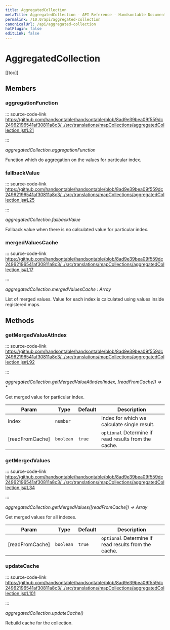 ```yaml
---
title: AggregatedCollection
metaTitle: AggregatedCollection - API Reference - Handsontable Documentation
permalink: /10.0/api/aggregated-collection
canonicalUrl: /api/aggregated-collection
hotPlugin: false
editLink: false
---
```


# AggregatedCollection

[[toc]]
## Members

### aggregationFunction
  
::: source-code-link https://github.com/handsontable/handsontable/blob/8ad9e39bea09f559dc24962196541af30811a8c3/../src/translations/mapCollections/aggregatedCollection.js#L21

:::

_aggregatedCollection.aggregationFunction_

Function which do aggregation on the values for particular index.



### fallbackValue
  
::: source-code-link https://github.com/handsontable/handsontable/blob/8ad9e39bea09f559dc24962196541af30811a8c3/../src/translations/mapCollections/aggregatedCollection.js#L25

:::

_aggregatedCollection.fallbackValue_

Fallback value when there is no calculated value for particular index.



### mergedValuesCache
  
::: source-code-link https://github.com/handsontable/handsontable/blob/8ad9e39bea09f559dc24962196541af30811a8c3/../src/translations/mapCollections/aggregatedCollection.js#L17

:::

_aggregatedCollection.mergedValuesCache : Array_

List of merged values. Value for each index is calculated using values inside registered maps.


## Methods

### getMergedValueAtIndex
  
::: source-code-link https://github.com/handsontable/handsontable/blob/8ad9e39bea09f559dc24962196541af30811a8c3/../src/translations/mapCollections/aggregatedCollection.js#L92

:::

_aggregatedCollection.getMergedValueAtIndex(index, [readFromCache]) ⇒ \*_

Get merged value for particular index.


| Param | Type | Default | Description |
| --- | --- | --- | --- |
| index | `number` |  | Index for which we calculate single result. |
| [readFromCache] | `boolean` | <code>true</code> | `optional` Determine if read results from the cache. |



### getMergedValues
  
::: source-code-link https://github.com/handsontable/handsontable/blob/8ad9e39bea09f559dc24962196541af30811a8c3/../src/translations/mapCollections/aggregatedCollection.js#L34

:::

_aggregatedCollection.getMergedValues([readFromCache]) ⇒ Array_

Get merged values for all indexes.


| Param | Type | Default | Description |
| --- | --- | --- | --- |
| [readFromCache] | `boolean` | <code>true</code> | `optional` Determine if read results from the cache. |



### updateCache
  
::: source-code-link https://github.com/handsontable/handsontable/blob/8ad9e39bea09f559dc24962196541af30811a8c3/../src/translations/mapCollections/aggregatedCollection.js#L101

:::

_aggregatedCollection.updateCache()_

Rebuild cache for the collection.


